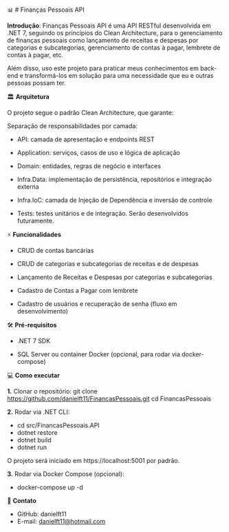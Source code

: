 ﻿📊 # Finanças Pessoais API

**Introdução**: Finanças Pessoais API é uma API RESTful desenvolvida em .NET 7, seguindo os princípios do Clean Architecture, para o gerenciamento de finanças pessoais como lançamento de receitas e despesas por categorias
e subcategorias, gerenciamento de contas à pagar, lembrete de contas à pagar, etc.

Além disso, uso este projeto para praticar meus conhecimentos em back-end e transformá-los em solução para uma necessidade que eu e outras pessoas possam ter. 

🏛 **Arquitetura**

O projeto segue o padrão Clean Architecture, que garante:

Separação de responsabilidades por camada:

- API: camada de apresentação e endpoints REST

- Application: serviços, casos de uso e lógica de aplicação

- Domain: entidades, regras de negócio e interfaces

- Infra.Data: implementação de persistência, repositórios e integração externa

- Infra.IoC: camada de Injeção de Dependência e inversão de controle

- Tests: testes unitários e de integração. Serão desenvolvidos futuramente.

⚡ **Funcionalidades**

- CRUD de contas bancárias

- CRUD de categorias e subcategorias de receitas e de despesas

- Lançamento de Receitas e Despesas por categorias e subcategorias

- Cadastro de Contas a Pagar com lembrete

- Cadastro de usuários e recuperação de senha (fluxo em desenvolvimento)

🛠 **Pré-requisitos**

- .NET 7 SDK

- SQL Server ou container Docker (opcional, para rodar via docker-compose)

💻 **Como executar**

**1.** Clonar o repositório:
   git clone https://github.com/danielft11/FinancasPessoais.git
   cd FinancasPessoais

**2.** Rodar via .NET CLI:
   - cd src/FinancasPessoais.API
   - dotnet restore
   - dotnet build
   - dotnet run

O projeto será iniciado em https://localhost:5001 por padrão.

**3.** Rodar via Docker Compose (opcional):
   - docker-compose up -d

📌 **Contato**

- GitHub: danielft11
- E-mail: danielft11@hotmail.com



